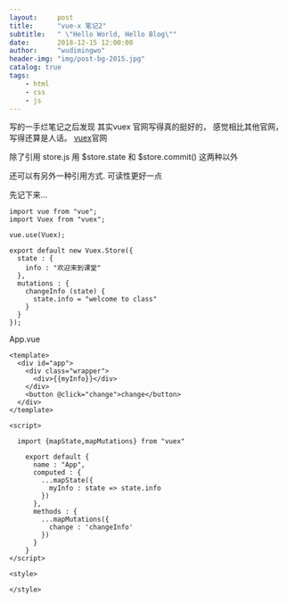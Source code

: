 ```yaml
---
layout:     post
title:      "vue-x 笔记2"
subtitle:   " \"Hello World, Hello Blog\""
date:       2018-12-15 12:00:00
author:     "wudimingwo"
header-img: "img/post-bg-2015.jpg"
catalog: true
tags:
    - html
    - css
    - js
---
```




写的一手烂笔记之后发现
其实vuex 官网写得真的挺好的，
感觉相比其他官网，写得还算是人话。
[vuex](https://vuex.vuejs.org/zh/guide/state.html)官网

除了引用 store.js
用 $store.state 和 $store.commit()
这两种以外

还可以有另外一种引用方式.
可读性更好一点

先记下来...
```
import vue from "vue";
import Vuex from "vuex";

vue.use(Vuex);

export default new Vuex.Store({
  state : {
    info : "欢迎来到课堂"
  },
  mutations : {
    changeInfo (state) {
      state.info = "welcome to class"
    }
  }
});

```
App.vue
```
<template>
  <div id="app">
    <div class="wrapper">
      <div>{{myInfo}}</div>
    </div>
    <button @click="change">change</button>
  </div>
</template>

<script>
  
  import {mapState,mapMutations} from "vuex"
  
    export default {
      name : "App",
      computed : {
        ...mapState({
          myInfo : state => state.info
        })
      },
      methods : {
        ...mapMutations({
          change : 'changeInfo'
        })
      }
    }
</script>

<style>
  
</style>

```